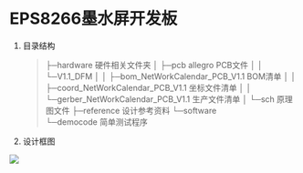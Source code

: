 # EPS8266墨水屏开发板

1. 目录结构

   > ├─hardware																					硬件相关文件夹
   > │  ├─pcb																						  allegro PCB文件
   > │  │  └─V1.1_DFM
   > │  │      ├─bom_NetWorkCalendar_PCB_V1.1							BOM清单
   > │  │      ├─coord_NetWorkCalendar_PCB_V1.1						  坐标文件清单
   > │  │      └─gerber_NetWorkCalendar_PCB_V1.1                         生产文件清单
   > │  └─sch																							原理图文件
   > ├─reference																					 设计参考资料
   > └─software                                                                
   >     └─democode                                                                                简单测试程序

2. 设计框图

![](D:\github\ESP8266_Board\png\1.png)